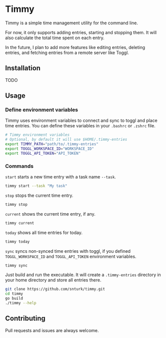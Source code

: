 # Timmy

Timmy is a simple time management utility for the command line.

For now, it only supports adding entries, starting and stopping them. It will also calculate the total time spent on each entry.

In the future, I plan to add more features like editing entries, deleting entries, and fetching entries from a remote server like Toggl.

## Installation

TODO

## Usage


### Define environment variables

Timmy uses environment variables to connect and sync to toggl and place time entries. You can define these variables in your `.bashrc` or `.zshrc` file.

```bash
# Timmy environment variables
# Optional, by default it will use $HOME/.timmy-entries
export TIMMY_PATH="path/to/.timmy-entries"
export TOGGL_WORKSPACE_ID="WORKSPACE_ID"
export TOGGL_API_TOKEN="API_TOKEN"
```
### Commands

`start` starts a new time entry with a task name `--task`.

```bash
timmy start --task "My task"
```

`stop` stops the current time entry.

```bash
timmy stop
```

`current` shows the current time entry, if any.

```bash
timmy current
```

`today` shows all time entries for today.

```bash
timmy today
```

`sync` syncs non-synced time entries with toggl, if you defined `TOGGL_WORKSPACE_ID` and `TOGGL_API_TOKEN` environment variables.

```bash
timmy sync
```

Just build and run the executable. It will create a `.timmy-entries` directory in your home directory and store all entries there.

```bash
git clone https://github.com/snturk/timmy.git
cd timmy
go build
./timmy --help
```

## Contributing

Pull requests and issues are always welcome. 